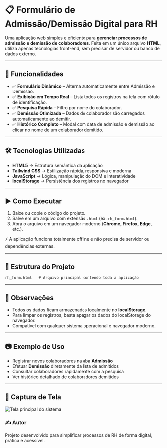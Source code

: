 # 📋 Formulário de Admissão/Demissão Digital para RH

Uma aplicação web simples e eficiente para **gerenciar processos de admissão e demissão de colaboradores**.
Feita em um único arquivo **HTML**, utiliza apenas tecnologias front-end, sem precisar de servidor ou banco de dados externo.

---

## 🚀 Funcionalidades

* ✅ **Formulário Dinâmico** – Alterna automaticamente entre Admissão e Demissão.
* ✅ **Exibição em Tempo Real** – Lista todos os registros na tela com rótulo de identificação.
* ✅ **Pesquisa Rápida** – Filtro por nome do colaborador.
* ✅ **Demissão Otimizada** – Dados do colaborador são carregados automaticamente ao demitir.
* ✅ **Histórico Completo** – Modal com data de admissão e demissão ao clicar no nome de um colaborador demitido.

---

## 🛠️ Tecnologias Utilizadas

* **HTML5** → Estrutura semântica da aplicação
* **Tailwind CSS** → Estilização rápida, responsiva e moderna
* **JavaScript** → Lógica, manipulação do DOM e interatividade
* **localStorage** → Persistência dos registros no navegador

---

## ▶️ Como Executar

1. Baixe ou copie o código do projeto.
2. Salve em um arquivo com extensão `.html` (ex: `rh_form.html`).
3. Abra o arquivo em um navegador moderno (**Chrome, Firefox, Edge**, etc.).

⚡ A aplicação funciona totalmente offline e não precisa de servidor ou dependências externas.

---

## 📂 Estrutura do Projeto

```
rh_form.html   # Arquivo principal contendo toda a aplicação
```

---

## 📌 Observações

* Todos os dados ficam armazenados localmente no **localStorage**.
* Para limpar os registros, basta apagar os dados do localStorage do navegador.
* Compatível com qualquer sistema operacional e navegador moderno.

---

## 📷 Exemplo de Uso

* Registrar novos colaboradores na aba **Admissão**
* Efetuar **Demissão** diretamente da lista de admitidos
* Consultar colaboradores rapidamente com a pesquisa
* Ver histórico detalhado de colaboradores demitidos

---

## 📸 Captura de Tela

![Tela principal do sistema](./Capturar1.PNG)




### ✍️ Autor

Projeto desenvolvido para simplificar processos de RH de forma digital, prática e acessível.
